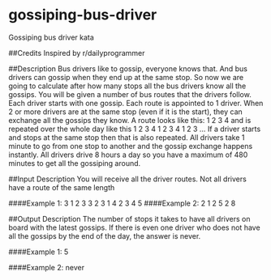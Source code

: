 # gossiping-bus-driver
Gossiping bus driver kata

##Credits
Inspired by r/dailyprogrammer

##Description
Bus drivers like to gossip, everyone knows that. And bus drivers can gossip when they end up at the same stop. So now we are going to calculate after how many stops all the bus drivers know all the gossips. You will be given a number of bus routes that the drivers follow. Each driver starts with one gossip. Each route is appointed to 1 driver. When 2 or more drivers are at the same stop (even if it is the start), they can exchange all the gossips they know. A route looks like this: 1 2 3 4 and is repeated over the whole day like this 1 2 3 4 1 2 3 4 1 2 3 … If a driver starts and stops at the same stop then that is also repeated. All drivers take 1 minute to go from one stop to another and the gossip exchange happens instantly. All drivers drive 8 hours a day so you have a maximum of 480 minutes to get all the gossiping around.

##Input Description
You will receive all the driver routes. Not all drivers have a route of the same length

####Example 1:
    3 1 2 3
    3 2 3 1
    4 2 3 4 5
####Example 2:
    2 1 2 
    5 2 8


##Output Description
The number of stops it takes to have all drivers on board with the latest gossips. If there is even one driver who does not have all the gossips by the end of the day, the answer is never.

####Example 1: 
    5

####Example 2: 
    never